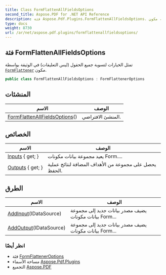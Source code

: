 ```yaml
---
title: Class FormFlattenAllFieldsOptions
second_title: Aspose.PDF for .NET API Reference
description: فئة Aspose.Pdf.Plugins.FormFlattenAllFieldsOptions. تمثل الخيارات لتسوية جميع الحقول  في الوثيقة بواسطة مكون FormFlattener
type: docs
weight: 8730
url: /ar/net/aspose.pdf.plugins/formflattenallfieldsoptions/
---
```

## فئة FormFlattenAllFieldsOptions

تمثل الخيارات لتسوية جميع الحقول (ليس التعليقات) في الوثيقة بواسطة [`FormFlattener`](../formflattener/) مكون.

```csharp
public class FormFlattenAllFieldsOptions : FormFlattenerOptions
```

## المنشئات

| الاسم | الوصف |
| --- | --- |
| [FormFlattenAllFieldsOptions](formflattenallfieldsoptions/)() | المنشئ الافتراضي. |

## الخصائص

| الاسم | الوصف |
| --- | --- |
| [Inputs](../../aspose.pdf.plugins/formoptions/inputs/) { get; } | يعيد مجموعة بيانات مكونات Form.... |
| [Outputs](../../aspose.pdf.plugins/formoptions/outputs/) { get; } | يحصل على مجموعة من الأهداف المضافة لنتائج عملية الحفظ. |

## الطرق

| الاسم | الوصف |
| --- | --- |
| [AddInput](../../aspose.pdf.plugins/formoptions/addinput/)(IDataSource) | يضيف مصدر بيانات جديد إلى مجموعة بيانات مكونات Form... |
| [AddOutput](../../aspose.pdf.plugins/formoptions/addoutput/)(IDataSource) | يضيف مصدر بيانات جديد إلى مجموعة بيانات مكونات Form... |

### انظر أيضًا

* فئة [FormFlattenerOptions](../formflatteneroptions/)
* مساحة الأسماء [Aspose.Pdf.Plugins](../../aspose.pdf.plugins/)
* التجميع [Aspose.PDF](../../)
